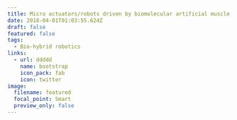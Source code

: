 ```yaml
---
title: Micro actuators/robots driven by biomolecular artificial muscle
date: 2018-04-01T01:03:55.624Z
draft: false
featured: false
tags:
  - Bio-hybrid robotics
links:
  - url: ddddd
    name: bootstrap
    icon_pack: fab
    icon: twitter
image:
  filename: featured
  focal_point: Smart
  preview_only: false
---
```

